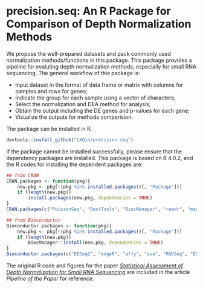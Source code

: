 # precision.seq: An R Package for Comparison of Depth Normalization Methods

We propose the well-prepared datasets and pack commonly used normalization methods/functions in this package. This package provides a pipeline for evaluting depth normalization methods, especially for small RNA sequencing. The general workflow of this package is: 
* Input dataset in the format of data frame or matrix with columns for samples and rows for genes;
* Indicate the group for each sample using a vector of characters;
* Select the normalization and DEA method for analysis;
* Obtain the output including the DE genes and p-values for each gene;
* Visualize the outputs for methods comparision.

The package can be installed in R.

```R
devtools::install_github("LXQin/precision.seq")
```

If the package cannot be installed successfully, please ensure that the dependency packages are installed. This package is based on R 4.0.2, and the R codes for installing the dependent packages are:

```R
## from CRAN
CRAN.packages <- function(pkg){
    new.pkg <- pkg[!(pkg %in% installed.packages()[, "Package"])]
    if (length(new.pkg)) 
        install.packages(new.pkg, dependencies = TRUE)
}
CRAN.packages(c("PoissonSeq", "DescTools", "BiocManager", "readr", "magrittr", "ggplot2", "ggrepel", "ggdendro", "data.table", "tidyr", "dplyr", "ggplotify", "cluster"))

## from Bioconductor
Bioconductor.packages <- function(pkg){
    new.pkg <- pkg[!(pkg %in% installed.packages()[, "Package"])]
    if (length(new.pkg)) 
        BiocManager::install(new.pkg, dependencies = TRUE)
}
Bioconductor.packages(c("DESeq2", "edgeR", "affy", "sva", "RUVSeq", "EDASeq", "limma", "preprocessCore", "ffpe", "Biobase", "vsn"))
```

The original R code and figures for the paper [*Statistical Assessment of Depth Normalization for Small RNA Sequencing*](https://pubmed.ncbi.nlm.nih.gov/32598180/) are included in the article *Pipeline of the Paper* for reference.
